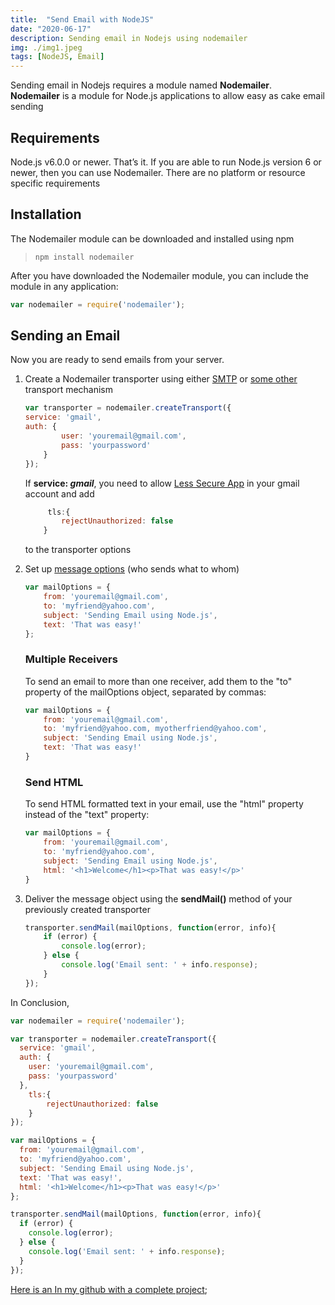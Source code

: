 ```yaml
---
title:  "Send Email with NodeJS"
date: "2020-06-17"
description: Sending email in Nodejs using nodemailer
img: ./img1.jpeg 
tags: [NodeJS, Email]
---
```

Sending email in Nodejs requires a module named **Nodemailer**.  
**Nodemailer** is a module for Node.js applications to allow easy as cake email sending  

## Requirements  

Node.js v6.0.0 or newer. That’s it. If you are able to run Node.js version 6 or newer, then you can use Nodemailer. There are no platform or resource specific requirements

## Installation  

The Nodemailer module can be downloaded and installed using npm
> ```npm install nodemailer```  


After you have downloaded the Nodemailer module, you can include the module in any application:  
```js
var nodemailer = require('nodemailer');
```  

## Sending an Email  

Now you are ready to send emails from your server.  

1. Create a Nodemailer transporter using either [SMTP](https://nodemailer.com/smtp/) or [some other](https://nodemailer.com/transports/) transport mechanism
    ```js
    var transporter = nodemailer.createTransport({
    service: 'gmail',
    auth: {
            user: 'youremail@gmail.com',
            pass: 'yourpassword'
        }
    });
    ```
    If **service: _gmail_**, you need to allow [Less Secure App](https://myaccount.google.com/lesssecureapps) in your gmail account and add 
    ```js
         tls:{
            rejectUnauthorized: false
        }
    ```
    to the transporter options 

2. Set up [message options](https://nodemailer.com/message/) (who sends what to whom)
    ```js
    var mailOptions = {
        from: 'youremail@gmail.com',
        to: 'myfriend@yahoo.com',
        subject: 'Sending Email using Node.js',
        text: 'That was easy!'
    };
    ```

    ### Multiple Receivers
    To send an email to more than one receiver, add them to the "to" property of the mailOptions object, separated by commas:
    ```js
    var mailOptions = {
        from: 'youremail@gmail.com',
        to: 'myfriend@yahoo.com, myotherfriend@yahoo.com',
        subject: 'Sending Email using Node.js',
        text: 'That was easy!'
    }
    ```

    ### Send HTML
    To send HTML formatted text in your email, use the "html" property instead of the "text" property:
    ```js
    var mailOptions = {
        from: 'youremail@gmail.com',
        to: 'myfriend@yahoo.com',
        subject: 'Sending Email using Node.js',
        html: '<h1>Welcome</h1><p>That was easy!</p>'
    }
    ```

3. Deliver the message object using the **sendMail()** method of your previously created transporter
    ```js
    transporter.sendMail(mailOptions, function(error, info){
        if (error) {
            console.log(error);
        } else {
            console.log('Email sent: ' + info.response);
        }
    });
    ```
In Conclusion, 
```js
var nodemailer = require('nodemailer');

var transporter = nodemailer.createTransport({
  service: 'gmail',
  auth: {
    user: 'youremail@gmail.com',
    pass: 'yourpassword'
  },
    tls:{
        rejectUnauthorized: false
    }
});

var mailOptions = {
  from: 'youremail@gmail.com',
  to: 'myfriend@yahoo.com',
  subject: 'Sending Email using Node.js',
  text: 'That was easy!',
  html: '<h1>Welcome</h1><p>That was easy!</p>'
};

transporter.sendMail(mailOptions, function(error, info){
  if (error) {
    console.log(error);
  } else {
    console.log('Email sent: ' + info.response);
  }
});
```

[Here is an In my github with a complete project](https://github.com/Qudusayo/mailqudusayo/blob/463f7dd1d6327ade7953a61c35281afd5d35e1d4/app.js#L30);

